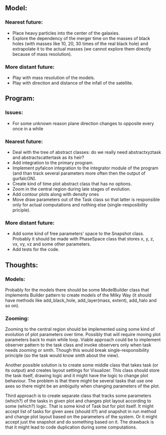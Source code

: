 ## Model:
### Nearest future:
- Place heavy particles into the center of the galaxies.
- Explore the dependency of the merger time on the masses of black holes (with masses like 10, 20, 30 times of the real black hole) and extrapolate it to the actual masses (we cannot explore them directly because of mass resolution).

### More distant future: 
- Play with mass resolution of the models.
- Play with direction and distance of the infall of the satellite.

## Program: 
### Issues:
- For some unknown reason plane direction changes to opposite every once in a while

### Nearest future:
- Deal with the tree of abstract classes: do we really need abstractxyztask and abstractscattertask as its heir? 
- Add integration to the primary program.
- Implement pyfalcon integration to the integrator module of the program (and than track several parameters more often then the output of gurfalcON).
- Create kind of time plot abstract class that has no options.
- Zoom in the central region during late stages of evolution.
- Add contour plots along with density ones
- Move draw parameters out of the Task class so that latter is responsible only for actual computations and nothing else (single-resposibility priciple).

### More distant future:
- Add some kind of free parameters' space to the Snapshot class. Probably it should be made with PhaseSpace class that stores x, y, z, vx, vy, vz and some other parameters.
- Add tests for the code.

## Thoughts:
### Models:
Probably for the models there should be some ModelBuilder class that implements Builder pattern to create models of the Milky Way (it should have methods like add_black_hole, add_layer(mass, extent), add_halo and so on).

### Zooming:
Zooming to the central region should be implemented using some kind of evolution of plot parameters over time. Possibly that will require moving plot parameters back to main while loop. Viable approach could be to implement observer pattern to the task class and invoke observers only when task needs zooming or smth. Though this would break single-responsibility principle (so the task would know smth about the view). 

Another possible solution is to create some middle class that takes task (or its output) and creates layout settings for Visualizer. This class should store the task itself, drawing logic and it might have the logic to change plot behaviour. The problem is that there might be several tasks that use one axes so there might be an ambiguity when changing parameters of the plot. 

Third approach is to create separate class that tracks some parameters (which?) of the tasks in given plot and changes plot layout according to some (which?) logic. That is some kind of Task but for plot itself. It might accept list of tasks for given axes (should it?) and snapshot in run method and change plot layout based on the parameters of the system.
Or it might accept just the snapshot and do something based on it. The drawback is that it might lead to code duplication during some computations.
